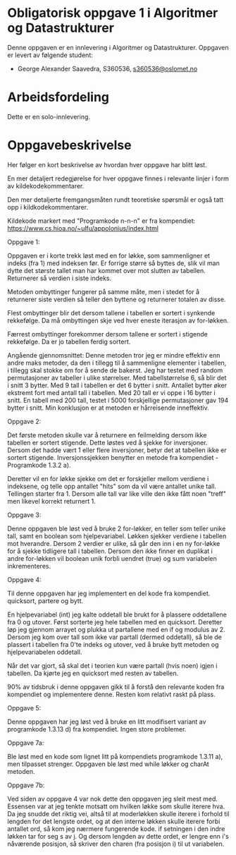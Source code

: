 # Obligatorisk oppgave 1 i Algoritmer og Datastrukturer

Denne oppgaven er en innlevering i Algoritmer og Datastrukturer. 
Oppgaven er levert av følgende student:
* George Alexander Saavedra, S360536, s360536@oslomet.no


# Arbeidsfordeling

Dette er en solo-innlevering.

# Oppgavebeskrivelse
Her følger en kort beskrivelse av hvordan hver oppgave har blitt løst.

En mer detaljert redegjørelse for hver oppgave finnes i relevante linjer i form av kildekodekommentarer.

Den mer detaljerte fremgangsmåten rundt teoretiske spørsmål er også tatt opp i kildkodekommentarer.

Kildekode markert med "Programkode n-n-n" er fra kompendiet: https://www.cs.hioa.no/~ulfu/appolonius/index.html

Oppgave 1:

Oppgaven er i korte trekk løst med en for løkke, som sammenligner et indeks (fra 1) med indeksen
før. Er forrige større så byttes de, slik vil man dytte det største tallet man har kommet over mot slutten
av tabellen. Returnerer så verdien i siste indeks.

Metoden ombyttinger fungerer på samme måte, men i stedet for å returnerer siste verdien så teller den byttene
og returnerer totalen av disse.

Flest ombyttinger blir det dersom tallene i tabellen er sortert i synkende rekkefølge.
Da må ombyttingen skje ved hver eneste iterasjon av for-løkken.

Færrest ombyttinger forekommer dersom tallene er sortert i stigende rekkefølge. Da er jo
tabellen ferdig sortert.

Angående gjennomsnittet:
Denne metoden tror jeg er mindre effektiv enn andre maks metoder, da den i tillegg til
å sammenligne elementer i tabellen, i tillegg skal stokke om for å sende de bakerst. Jeg har testet med random permutasjoner av tabeller
i ulike størrelser. Med tabellstørrelse 6, så blir det i snitt 3 bytter.
Med 9 tall i tabellen er det 6 bytter i snitt. Antallet bytter øker ekstremt fort med antall tall i tabellen. Med 20
tall er vi oppe i 16 bytter i snitt. 
En tabell med 200 tall, testet i 5000 forskjellige permutasjoner gav 194 bytter i snitt. Min konklusjon er at 
metoden er hårreisende inneffektiv.

Oppgave 2:

Det første metoden skulle var å returnere en feilmelding dersom ikke tabellen er sortert stigende.
Dette løstes ved å sjekke for inversjoner. Dersom det hadde vært 1 eller flere inversjoner, betyr det at tabellen ikke
er sortert stigende.
Inversjonssjekken benytter en metode fra kompendiet - Programkode 1.3.2 a).

Deretter vil en for løkke sjekke om det er forskjeller mellom verdiene i indeksene, og telle opp antallet "hits" som da
vil være antallet unike tall. Tellingen starter fra 1. Dersom alle tall var like ville den ikke fått noen "treff" men
likevel korrekt returnert 1.

Oppgave 3:

Denne oppgaven ble løst ved å bruke 2 for-løkker, en teller som teller unike tall, samt en boolean som hjelpevariabel.
Løkken sjekker verdiene i tabellen mot hverandre. Dersom 2 verdier er ulike, så går den inn i en ny for-løkke for å
sjekke tidligere tall i tabellen. Dersom den ikke finner en duplikat i andre for-løkken vil boolean unik forbli uendret (true)
og sum variabelen inkrementeres.

Oppgave 4:

Til denne oppgaven har jeg implementert en del kode fra kompendiet. quicksort, partere og bytt.

En hjelpevariabel (int) jeg kalte oddetall ble brukt for å plassere oddetallene fra 0 og utover. 
Først sorterte jeg hele tabellen med en quicksort. Deretter løp jeg gjennom arrayet og plukka ut partallene med en if og modulus av 2.
Dersom jeg kom over tall som ikke var partall (dermed oddetall), så ble de plassert i tabellen fra 0'te indeks og utover,
ved å bruke bytt metoden og hjelpevariabelen oddetall.

Når det var gjort, så skal det i teorien kun være partall (hvis noen) igjen i tabellen. Da kjørte jeg en quicksort med
resten av tabellen.

90% av tidsbruk i denne oppgaven gikk til å forstå den relevante koden fra kompendiet og implementere denne.
Resten kom relativt raskt på plass.

Oppgave 5:

Denne oppgaven har jeg løst ved å bruke en litt modifisert variant av programkode 1.3.13 d) fra kompendiet.
Ingen store problemer.

Oppgave 7a:

Ble løst med en kode som lignet litt på kompendiets programkode 1.3.11 a), men tilpasset strenger.
Oppgaven ble løst med while løkker og charAt metoden.

Oppgave 7b:

Ved siden av oppgave 4 var nok dette den oppgaven jeg sleit mest med. Essensen var at jeg tenkte motsatt om hvilken
løkke som skulle iterere hva. Da jeg snudde det riktig vei, altså til at moderløkken skulle iterere i forhold til lengden
for det lengste ordet, og at den interne løkken skulle iterere forbi antallet ord, så kom jeg nærmere fungerende kode.
if setningen i den indre løkken tar for seg s av j. Og dersom lengden av dette ordet, er lengre enn i's nåværende posisjon,
så skriver den charen (fra posisjon i) til ut variabelen.